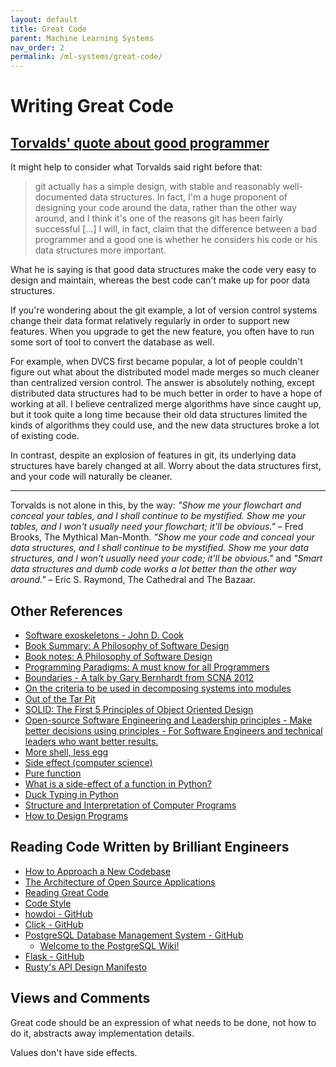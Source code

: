 ```yaml
---
layout: default
title: Great Code
parent: Machine Learning Systems
nav_order: 2
permalink: /ml-systems/great-code/
---
```


# Writing Great Code

## [Torvalds' quote about good programmer](https://softwareengineering.stackexchange.com/questions/163185/torvalds-quote-about-good-programmer#comment312412_163185)

It might help to consider what Torvalds said right before that:

> git actually has a simple design, with stable and reasonably well-documented data structures. In fact, I'm a huge proponent of designing your code around the data, rather than the other way around, and I think it's one of the reasons git has been fairly successful […] I will, in fact, claim that the difference between a bad programmer and a good one is whether he considers his code or his data structures more important.

What he is saying is that good data structures make the code very easy to design and maintain, whereas the best code can't make up for poor data structures.

If you're wondering about the git example, a lot of version control systems change their data format relatively regularly in order to support new features. When you upgrade to get the new feature, you often have to run some sort of tool to convert the database as well.

For example, when DVCS first became popular, a lot of people couldn't figure out what about the distributed model made merges so much cleaner than centralized version control. The answer is absolutely nothing, except distributed data structures had to be much better in order to have a hope of working at all. I believe centralized merge algorithms have since caught up, but it took quite a long time because their old data structures limited the kinds of algorithms they could use, and the new data structures broke a lot of existing code.

In contrast, despite an explosion of features in git, its underlying data structures have barely changed at all. Worry about the data structures first, and your code will naturally be cleaner.

------------------------------------------------------------------------------------------------------------------------------------

Torvalds is not alone in this, by the way: *"Show me your flowchart and conceal your tables, and I shall continue to be mystified. Show me your tables, and I won't usually need your flowchart; it'll be obvious."* – Fred Brooks, The Mythical Man-Month. *"Show me your code and conceal your data structures, and I shall continue to be mystified. Show me your data structures, and I won't usually need your code; it'll be obvious."* and *"Smart data structures and dumb code works a lot better than the other way around."* – Eric S. Raymond, The Cathedral and The Bazaar.

## Other References

- [Software exoskeletons - John D. Cook](https://www.johndcook.com/blog/2011/07/21/software-exoskeletons/)
- [Book Summary: A Philosophy of Software Design](https://freshman.tech/philosophy-of-software-design-summary/)
- [Book notes: A Philosophy of Software Design](https://danlebrero.com/2021/02/24/philosophy-of-software-design-summary/#ch-5)
- [Programming Paradigms: A must know for all Programmers](https://hackr.io/blog/programming-paradigms)
- [Boundaries - A talk by Gary Bernhardt from SCNA 2012](https://www.destroyallsoftware.com/talks/boundaries)
- [On the criteria to be used in decomposing systems into modules](https://blog.acolyer.org/2016/09/05/on-the-criteria-to-be-used-in-decomposing-systems-into-modules/)
- [Out of the Tar Pit](https://blog.acolyer.org/2015/03/20/out-of-the-tar-pit/)
- [SOLID: The First 5 Principles of Object Oriented Design](https://www.digitalocean.com/community/conceptual_articles/s-o-l-i-d-the-first-five-principles-of-object-oriented-design)
- [Open-source Software Engineering and Leadership principles - Make better decisions using principles - For Software Engineers and technical leaders who want better results.](https://principles.dev/)
- [More shell, less egg](https://leancrew.com/all-this/2011/12/more-shell-less-egg/)
- [Side effect (computer science)](https://en.wikipedia.org/wiki/Side_effect_(computer_science))
- [Pure function](https://en.wikipedia.org/wiki/Pure_function)
- [What is a side-effect of a function in Python?](https://dev.to/dev0928/what-is-a-side-effect-of-a-function-in-python-36ei)
- [Duck Typing in Python](https://www.pythonmorsels.com/duck-typing/)
- [Structure and Interpretation of Computer Programs](https://www.goodreads.com/book/show/43713.Structure_and_Interpretation_of_Computer_Programs)
- [How to Design Programs](https://htdp.org/)

## Reading Code Written by Brilliant Engineers

- [How to Approach a New Codebase](https://amberwilson.co.uk/blog/how-to-approach-a-new-codebase/)
- [The Architecture of Open Source Applications](http://aosabook.org/en/index.html)
- [Reading Great Code](https://python-guide-cn.readthedocs.io/en/latest/writing/reading.html)
- [Code Style](https://python-guide-cn.readthedocs.io/en/latest/writing/style.html#code-style)
- [howdoi - GitHub](https://github.com/gleitz/howdoi)
- [Click - GitHub](https://github.com/pallets/click)
- [PostgreSQL Database Management System - GitHub](https://github.com/postgres/postgres)
    - [Welcome to the PostgreSQL Wiki!](https://wiki.postgresql.org/wiki/Main_Page)
- [Flask - GitHub](https://github.com/pallets/flask)
- [Rusty's API Design Manifesto](http://sweng.the-davies.net/Home/rustys-api-design-manifesto)

## Views and Comments

Great code should be an expression of what needs to be done, not how to do it, abstracts away implementation details.

Values don't have side effects.